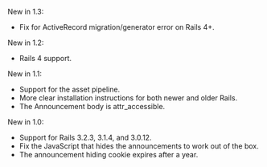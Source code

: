 New in 1.3:

* Fix for ActiveRecord migration/generator error on Rails 4+.

New in 1.2:

* Rails 4 support.

New in 1.1:

* Support for the asset pipeline.
* More clear installation instructions for both newer and older Rails.
* The Announcement body is attr_accessible.

New in 1.0:

* Support for Rails 3.2.3, 3.1.4, and 3.0.12.
* Fix the JavaScript that hides the announcements to work out of the box.
* The announcement hiding cookie expires after a year.

